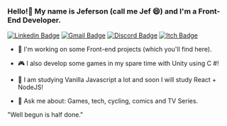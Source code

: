 ### Hello!👋 My name is Jeferson (call me Jef 😄) and I'm a Front-End Developer. 
[![Linkedin Badge](https://img.shields.io/badge/-jefersonoliveiralopes-blue?style=flat-square&logo=Linkedin&logoColor=white&link=https://www.linkedin.com/in/jefersonoliveiralopes/)](https://www.linkedin.com/in/jefersonoliveiralopes/)
[![Gmail Badge](https://img.shields.io/badge/-jeferson.ol.lopes@gmail.com-c14438?style=flat-square&logo=Gmail&logoColor=white&link=mailto:jeferson.ol.lopes@gmail.com)](mailto:jeferson.ol.lopes@gmail.com)
[![Discord Badge](https://img.shields.io/badge/devjef-3981-blue?style=flat-square&logo=Discord&logoColor=white)](https://discord.com/)
[![Itch Badge](https://img.shields.io/badge/itch.io-devjef-ff69b4?style=flat-square)](https://devjef.itch.io/)
<!--
**devjef/devjef** is a ✨ _special_ ✨ repository because its `README.md` (this file) appears on your GitHub profile.

Here are some ideas to get you started:

- 🔭 I’m currently working on ...
- 🌱 I’m currently learning ...
- 👯 I’m looking to collaborate on ...
- 🤔 I’m looking for help with ...
- 💬 Ask me about ...
- 📫 How to reach me: ...
- 😄 Pronouns: ...
- ⚡ Fun fact: ...
-->

- 🔭 I'm working on some Front-end projects (which you'll find here).

- 🎮 I also develop some games in my spare time with Unity using C #!

- 🌱 I am studying Vanilla Javascript a lot and soon I will study React + NodeJS!

- 💬 Ask me about: Games, tech, cycling, comics and TV Series.

"Well begun is half done." 
